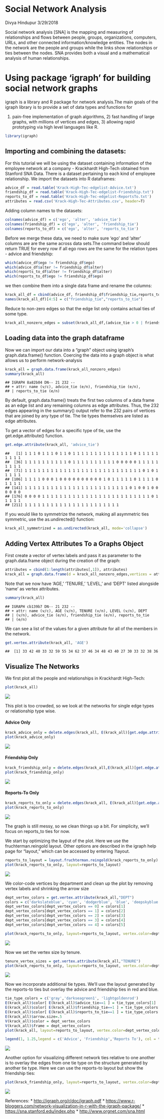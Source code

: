 Social Network Analysis
================
Divya Hindupur
3/29/2018

Social network analysis \[SNA\] is the mapping and measuring of
relationships and flows between people, groups, organizations,
computers, URLs, and other connected information/knowledge entities. The
nodes in the network are the people and groups while the links show
relationships or ties between the nodes. SNA provides both a visual and
a mathematical analysis of human relationships.

# Using package ‘igraph’ for building social network graphs

igraph is a library and R package for network analysis.The main goals of
the igraph library is to provide a set of data types and functions for
1) pain-free implementation of graph algorithms, 2) fast handling of
large graphs, with millions of vertices and edges, 3) allowing rapid
prototyping via high level languages like R.

``` r
library(igraph)
```

## Importing and combining the datasets:

For this tutorial we will be using the dataset containing information of
the employee network at a company - Krackhardt High-Tech obtained from
Stanford SNA Data. There is a dataset pertaining to each kind of
employee relationship. We import the datasets into R dataframes:

``` r
advice_df = read.table('Krack-High-Tec-edgelist-Advice.txt')
friendship_df = read.table('Krack-High-Tec-edgelist-Friendship.txt')
reports_to_df = read.table('Krack-High-Tec-edgelist-ReportsTo.txt')
attributes = read.csv('Krack-High-Tec-Attributes.csv', header=T)
```

Adding column names to the datasets:

``` r
colnames(advice_df) = c('ego', 'alter', 'advice_tie')
colnames(friendship_df) = c('ego', 'alter', 'friendship_tie')
colnames(reports_to_df) = c('ego', 'alter', 'reports_to_tie')
```

Before we merge these data, we need to make sure ‘ego’ and ‘alter’
columns are are the same across data sets.The command below should
return TRUE for every row if all ego rows are the same for the relation
types - advice and friendship:

``` r
which(advice_df$ego != friendship_df$ego)
which(advice_df$alter != friendship_df$alter)
which(reports_to_df$alter != friendship_df$alter)
which(reports_to_df$ego != friendship_df$ego)
```

we then combine them into a single data frame and rename the
columns:

``` r
krack_all_df = cbind(advice_df, friendship_df$friendship_tie,reports_to_df$reports_to_tie)
names(krack_all_df)[4:5] = c("friendship_tie","reports_to_tie") 
```

Reduce to non-zero edges so that the edge list only contains actual ties
of some
type.

``` r
krack_all_nonzero_edges = subset(krack_all_df,(advice_tie > 0 | friendship_tie > 0 | reports_to_tie > 0))
```

## Loading data into the graph dataframe

Now we can import our data into a “graph” object using igraph’s
graph.data.frame() function. Coercing the data into a graph object is
what allows us to perform network-analysis

``` r
krack_all = graph.data.frame(krack_all_nonzero_edges) 
summary(krack_all)
```

    ## IGRAPH 8a82b04 DN-- 21 232 -- 
    ## + attr: name (v/c), advice_tie (e/n), friendship_tie (e/n),
    ## | reports_to_tie (e/n)

By default, graph.data.frame() treats the first two columns of a data
frame as an edge list and any remaining columns as edge attributes.
Thus, the 232 edges appearing in the summary() output refer to the 232
pairs of vertices that are joined by any type of tie. The tie types
themselves are listed as edge attributes.

To get a vector of edges for a specific type of tie, use the
get.edge.attribute()
    function.

``` r
get.edge.attribute(krack_all, 'advice_tie')
```

    ##   [1] 1 1 1 0 1 1 1 0 1 1 0 1 1 1 1 1 1 1 1 1 1 1 1 1 1 0 1 1 1 1 1 1 1 1 1
    ##  [36] 1 1 1 1 1 1 1 1 1 1 0 1 1 1 1 1 1 1 1 1 1 0 0 0 0 0 1 1 1 1 1 1 1 1 1
    ##  [71] 1 1 1 1 1 1 1 1 1 1 1 1 1 1 1 1 1 1 1 1 1 1 1 1 1 1 1 0 1 0 1 1 1 1 1
    ## [106] 1 1 1 1 0 0 0 1 0 0 0 0 0 0 0 0 0 0 1 0 1 1 1 1 1 0 1 1 1 1 0 1 1 1 1
    ## [141] 1 1 1 1 1 1 1 1 1 1 1 1 1 1 1 1 1 1 1 1 1 1 1 1 0 1 0 0 1 0 0 0 0 0 0
    ## [176] 0 0 0 0 1 1 1 1 1 1 1 1 1 1 1 1 1 1 1 1 1 1 1 1 1 1 1 1 1 0 1 1 1 1 1
    ## [211] 1 1 1 1 1 1 1 1 1 1 1 1 1 1 1 1 1 1 1 1 1 1

If you would like to symmetrize the network, making all asymmetric ties
symmetric, use the as.undirected() function:

``` r
krack_all_symmetrized = as.undirected(krack_all, mode='collapse')
```

## Adding Vertex Attributes To a Graphs Object

First create a vector of vertex labels and pass it as parameter to the
graph.data.frame object during the creation of the graph:

``` r
attributes = cbind(1:length(attributes[,1]), attributes)
krack_all = graph.data.frame(d = krack_all_nonzero_edges,vertices = attributes)
```

Note that we now have ‘AGE,’ ‘TENURE,’ ‘LEVEL,’ and ‘DEPT’ listed
alongside ‘name’ as vertex attributes.

``` r
summary(krack_all)
```

    ## IGRAPH cb139b7 DN-- 21 232 -- 
    ## + attr: name (v/c), AGE (v/n), TENURE (v/n), LEVEL (v/n), DEPT
    ## | (v/n), advice_tie (e/n), friendship_tie (e/n), reports_to_tie
    ## | (e/n)

We can see a list of the values for a given attribute for all of the
members in the
    network.

``` r
get.vertex.attribute(krack_all, 'AGE')
```

    ##  [1] 33 42 40 33 32 59 55 34 62 37 46 34 48 43 40 27 30 33 32 38 36

## Visualize The Networks

We first plot all the people and relationships in Krackhardt
High-Tech:

``` r
plot(krack_all)
```

![](SocialNetworkAnalysis_files/figure-gfm/unnamed-chunk-13-1.png)<!-- -->

This plot is too crowded, so we look at the networks for single edge
types or relationship type
wise.

#### Advice Only

``` r
krack_advice_only = delete.edges(krack_all, E(krack_all)[get.edge.attribute(krack_all,name = "advice_tie") == 0])
plot(krack_advice_only)
```

![](SocialNetworkAnalysis_files/figure-gfm/unnamed-chunk-14-1.png)<!-- -->

#### Friendship Only

``` r
krack_friendship_only = delete.edges(krack_all,E(krack_all)[get.edge.attribute(krack_all, name = "friendship_tie") == 0])
plot(krack_friendship_only)
```

![](SocialNetworkAnalysis_files/figure-gfm/unnamed-chunk-15-1.png)<!-- -->

#### Reports-To Only

``` r
krack_reports_to_only = delete.edges(krack_all, E(krack_all)[get.edge.attribute(krack_all, name = "reports_to_tie") == 0])
plot(krack_reports_to_only)
```

![](SocialNetworkAnalysis_files/figure-gfm/unnamed-chunk-16-1.png)<!-- -->

The graph is still messy, so we clean things up a bit. For simplicity,
we’ll focus on reports\_to ties for now.

We start by optimizing the layput of the plot. Here we use the
fruchterman.reingold layout. Other options are described in the igraph
help page for “layout,” which can be accessed by entering ?layout.

``` r
reports_to_layout = layout.fruchterman.reingold(krack_reports_to_only)
plot(krack_reports_to_only, layout=reports_to_layout)
```

![](SocialNetworkAnalysis_files/figure-gfm/unnamed-chunk-17-1.png)<!-- -->

We color-code vertices by department and clean up the plot by removing
vertex labels and shrinking the arrow size

``` r
dept_vertex_colors = get.vertex.attribute(krack_all,"DEPT")
colors = c('darkslateblue', 'cyan', 'dodgerblue', 'blue', 'deepskyblue')
dept_vertex_colors[dept_vertex_colors == 0] = colors[1]
dept_vertex_colors[dept_vertex_colors == 1] = colors[2]
dept_vertex_colors[dept_vertex_colors == 2] = colors[3]
dept_vertex_colors[dept_vertex_colors == 3] = colors[4] 
dept_vertex_colors[dept_vertex_colors == 4] = colors[5]

plot(krack_reports_to_only, layout=reports_to_layout, vertex.color=dept_vertex_colors, vertex.label=NA,edge.arrow.size=.5)
```

![](SocialNetworkAnalysis_files/figure-gfm/unnamed-chunk-18-1.png)<!-- -->

Now we set the vertex size by tenure.

``` r
tenure_vertex_sizes = get.vertex.attribute(krack_all,"TENURE")
plot(krack_reports_to_only, layout=reports_to_layout, vertex.color=dept_vertex_colors, vertex.label=NA, edge.arrow.size=.5,vertex.size=tenure_vertex_sizes)
```

![](SocialNetworkAnalysis_files/figure-gfm/unnamed-chunk-19-1.png)<!-- -->

Now we incorporate additional tie types. We’ll use the layout generated
by the reports-to ties but overlay the advice and friendship ties in red
and blue.

``` r
tie_type_colors = c('gray','darkseagreen1', 'lightgoldenrod')
E(krack_all)$color[ E(krack_all)$advice_tie==1 ] = tie_type_colors[1]
E(krack_all)$color[ E(krack_all)$friendship_tie==1 ] = tie_type_colors[2]
E(krack_all)$color[ E(krack_all)$reports_to_tie==1 ] = tie_type_colors[3]
E(krack_all)$arrow.size=.5 
V(krack_all)$color = dept_vertex_colors
V(krack_all)$frame = dept_vertex_colors
plot(krack_all, layout=reports_to_layout, vertex.color=dept_vertex_colors, vertex.label=NA, edge.arrow.size=.5,vertex.size=tenure_vertex_sizes)

legend(1, 1.25,legend = c('Advice', 'Friendship','Reports To'), col = tie_type_colors, lty=1, cex = .7)
```

![](SocialNetworkAnalysis_files/figure-gfm/unnamed-chunk-20-1.png)<!-- -->

Another option for visualizing different network ties relative to one
another is to overlay the edges from one tie type on the structure
generated by another tie type. Here we can use the reports-to layout but
show the friendship
ties:

``` r
plot(krack_friendship_only, layout=reports_to_layout, vertex.color=dept_vertex_colors, vertex.label=NA, edge.arrow.size=.5, vertex.size=tenure_vertex_sizes, main='Krackhardt High-Tech Managers')
```

![](SocialNetworkAnalysis_files/figure-gfm/unnamed-chunk-21-1.png)<!-- -->

References: \* <http://igraph.org/r/doc/igraph.pdf> \*
<https://www.r-bloggers.com/network-visualization-in-r-with-the-igraph-package/>
\* <https://sna.stanford.edu/index.php> \*
<http://www.orgnet.com/sna.html>
